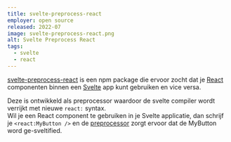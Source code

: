 ```yaml
---
title: svelte-preprocess-react
employer: open source
released: 2022-07
image: svelte-preprocess-react.png
alt: Svelte Preprocess React
tags:
  - svelte
  - react
---
```


[svelte-preprocess-react](https://www.npmjs.com/package/svelte-preprocess-react) is een npm package die ervoor zocht dat je [React](https://react.org/) componenten binnen een [Svelte](https://svelte.dev/) app kunt gebruiken en vice versa.

Deze is ontwikkeld als preprocessor waardoor de svelte compiler wordt verrijkt met nieuwe `react:` syntax.  
Wil je een React component te gebruiken in je Svelte applicatie, dan schrijf je `<react:MyButton />` en de [preprocessor](https://svelte.dev/docs#compile-time-svelte-preprocess) zorgt ervoor dat de MyButton word ge-sveltified.
